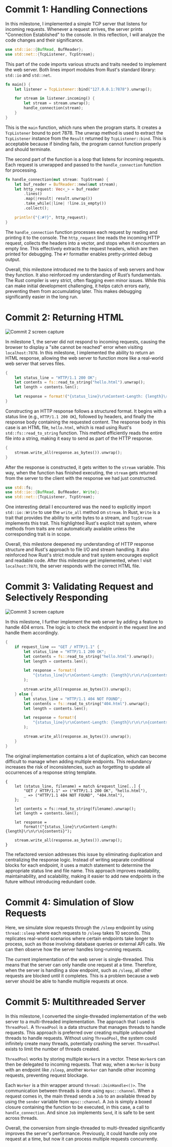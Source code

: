 # Commit 1: Handling Connections

In this milestone, I implemented a simple TCP server that listens for incoming requests. Whenever a request arrives, the server prints "Connection Established" to the console. In this reflection, I will analyze the code changes and their significance.

```rust
use std::io::{BufRead, BufReader};
use std::net::{TcpListener, TcpStream};
```

This part of the code imports various structs and traits needed to implement the web server. Both lines import modules from Rust's standard library: `std::io` and `std::net`.

```rust
fn main() {
    let listener = TcpListener::bind("127.0.0.1:7878").unwrap();

    for stream in listener.incoming() {
        let stream = stream.unwrap();
        handle_connection(stream);
    }
}
```

This is the `main` function, which runs when the program starts. It creates a `TcpListener` bound to port 7878. The unwrap method is used to extract the `TcpListener` instance from the `Result` returned by `TcpListener::bind`. This is acceptable because if binding fails, the program cannot function properly and should terminate.

The second part of the function is a loop that listens for incoming requests. Each request is unwrapped and passed to the `handle_connection` function for processing.

```rust
fn handle_connection(mut stream: TcpStream) {
    let buf_reader = BufReader::new(&mut stream);
    let http_request: Vec<_> = buf_reader
        .lines()
        .map(|result| result.unwrap())
        .take_while(|line| !line.is_empty())
        .collect();

    println!("{:#?}", http_request);
}
```

The `handle_connection` function processes each request by reading and printing it to the console. The `http_request` line reads the incoming HTTP request, collects the headers into a vector, and stops when it encounters an empty line. This effectively extracts the request headers, which are then printed for debugging. The `#?` formatter enables pretty-printed debug output.

Overall, this milestone introduced me to the basics of web servers and how they function. It also reinforced my understanding of Rust’s fundamentals. The Rust compiler is very strict, often flagging even minor issues. While this can make initial development challenging, it helps catch errors early, preventing them from accumulating later. This makes debugging significantly easier in the long run.

# Commit 2: Returning HTML

![Commit 2 screen capture](/assets/images/commit2.png)

In milestone 1, the server did not respond to incoming requests, causing the browser to display a "site cannot be reached" error when visiting `localhost:7878`. In this milestone, I implemented the ability to return an HTML response, allowing the web server to function more like a real-world web server that serves files.

```rust
{
    let status_line = "HTTP/1.1 200 OK";
    let contents = fs::read_to_string("hello.html").unwrap();
    let length = contents.len();

    let response = format!("{status_line}\r\nContent-Length: {length}\r\n\r\n{contents}");
}
```

Constructing an HTTP response follows a structured format. It begins with a status line (e.g., `HTTP/1.1 200 OK`), followed by headers, and finally the response body containing the requested content. The response body in this case is an HTML file, `hello.html`, which is read using Rust's `std::fs::read_to_string` function. This method efficiently reads the entire file into a string, making it easy to send as part of the HTTP response.

```rust
{
    stream.write_all(response.as_bytes()).unwrap();
}
```

After the response is constructed, it gets written to the `stream` variable. This way, when the function has finished executing, the `stream` gets returned from the server to the client with the response we had just constructed.

```rust
use std::fs;
use std::io::{BufRead, BufReader, Write};
use std::net::{TcpListener, TcpStream};
```

One interesting detail I encountered was the need to explicitly import `std::io::Write` to use the `write_all` method on `stream`. In Rust, `Write` is a trait that provides the ability to write bytes to a stream, and `TcpStream` implements this trait. This highlighted Rust's explicit trait system, where methods from traits are not automatically available unless the corresponding trait is in scope.

Overall, this milestone deepened my understanding of HTTP response structure and Rust's approach to file I/O and stream handling. It also reinforced how Rust's strict module and trait system encourages explicit and readable code. After this milestone get implemented, when I visit `localhost:7878`, the server responds with the correct HTML file.

# Commit 3: Validating Request and Selectively Responding

![Commit 3 screen capture](/assets/images/commit3.png)

In this milestone, I further implement the web server by adding a feature to handle 404 errors. The logic is to check the endpoint in the request line and handle them accordingly.

```rust
{
    if request_line == "GET / HTTP/1.1" {
        let status_line = "HTTP/1.1 200 OK";
        let contents = fs::read_to_string("hello.html").unwrap();
        let length = contents.len();

        let response = format!(
            "{status_line}\r\nContent-Length: {length}\r\n\r\n{contents}"
        );

        stream.write_all(response.as_bytes()).unwrap();
    } else {
        let status_line = "HTTP/1.1 404 NOT FOUND";
        let contents = fs::read_to_string("404.html").unwrap();
        let length = contents.len();

        let response = format!(
            "{status_line}\r\nContent-Length: {length}\r\n\r\n{contents}"
        );

        stream.write_all(response.as_bytes()).unwrap();
    }
}
```

The original implementation contains a lot of duplication, which can become difficult to manage when adding multiple endpoints. This redundancy increases the risk of inconsistencies, such as forgetting to update all occurrences of a response string template.

```
{
    let (status_line, filename) = match &request_line[..] {
        "GET / HTTP/1.1" => ("HTTP/1.1 200 OK", "hello.html"),
        _ => ("HTTP/1.1 404 NOT FOUND", "404.html"),
    };

    let contents = fs::read_to_string(filename).unwrap();
    let length = contents.len();

    let response =
        format!("{status_line}\r\nContent-Length: {length}\r\n\r\n{contents}");

    stream.write_all(response.as_bytes()).unwrap();
}
```

The refactored version addresses this issue by eliminating duplication and centralizing the response logic. Instead of writing separate conditional blocks for each endpoint, it uses a match statement to determine the appropriate status line and file name. This approach improves readability, maintainability, and scalability, making it easier to add new endpoints in the future without introducing redundant code.

# Commit 4: Simulation of Slow Requests

Here, we simulate slow requests through the `/sleep` endpoint by using `thread::sleep` where each requests to `/sleep` takes 10 seconds. This replicates real-world scenarios where certain endpoints take longer to process, such as those involving database queries or external API calls. We can then observe how the server handles long-running requests.

The current implementation of the web server is single-threaded. This means that the server can only handle one request at a time. Therefore, when the server is handling a slow endpoint, such as `/sleep`, all other requests are blocked until it completes. This is a problem because a web server should be able to handle multiple requests at once.

# Commit 5: Multithreaded Server

In this milestone, I converted the single-threaded implementation of the web server to a multi-threaded implementation. The approach that I used is `ThreadPool`. A `ThreadPool` is a data structure that manages threads to handle requests. This approach is preferred over creating multiple unbounded threads to handle requests. Without using `ThreadPool`, the system could infinitely create many threads, potentially crashing the server. `ThreadPool` exists to limit the number of threads created.

`ThreadPool` works by storing multiple `Worker`s in a vector. These `Worker`s can then be delegated to incoming requests. That way, when a `Worker` is busy with an endpoint like `/sleep`, another `Worker` can handle other incoming requests, preventing request blockage.

Each `Worker` is a thin wrapper around `thread::JoinHandle<()>`. The communication between threads is done using `mpsc::channel`. When a request comes in, the main thread sends a `Job` to an available thread by using the `sender` variable from `mpsc::channel`. A `Job` is simply a boxed closure containing the function to be executed, in this case, a call to `handle_connection`. And since `Job` implements `Send`, it is safe to be sent across threads.

Overall, the conversion from single-threaded to multi-threaded significantly improves the server's performance. Previously, it could handle only one request at a time, but now it can process multiple requests concurrently.

